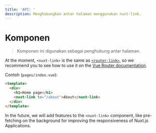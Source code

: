 ```yaml
---
title: 'API: '
description: Menghubungkan antar halaman menggunakan nuxt-link.
---
```


# Komponen <nuxt-link>

> Komponen ini digunakan sebagai penghubung antar halaman.

At the moment, `<nuxt-link>` is the same as [`<router-link>`](https://router.vuejs.org/en/api/router-link.html), so we recommend you to see how to use it on the [Vue Router documentation](https://router.vuejs.org/en/api/router-link.html).

Contoh (`pages/index.vue`):

```html
<template>
  <div>
    <h1>Home page</h1>
    <nuxt-link to="/about">About</nuxt-link>
  </div>
</template>
```

In the future, we will add features to the `<nuxt-link>` component, like pre-fetching on the background for improving the responsiveness of Nuxt.js Applications.
